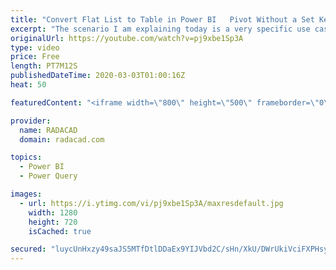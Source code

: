 ```yaml
---
title: "Convert Flat List to Table in Power BI   Pivot Without a Set Key Column Using Power Query"
excerpt: "The scenario I am explaining today is a very specific use case, However, I have seen examples similar to this happens very often. It happens that you get a text or Excel file with values written in a flat list structure, and that needs to be changed to a table format. Usually, this process can be done"
originalUrl: https://youtube.com/watch?v=pj9xbe1Sp3A
type: video
price: Free
length: PT7M12S
publishedDateTime: 2020-03-03T01:00:16Z
heat: 50

featuredContent: "<iframe width=\"800\" height=\"500\" frameborder=\"0\" src=\"https://www.youtube.com/embed/pj9xbe1Sp3A\" allow=\"accelerometer; autoplay; encrypted-media; gyroscope; picture-in-picture\" allowfullscreen></iframe>"

provider:
  name: RADACAD
  domain: radacad.com

topics:
  - Power BI
  - Power Query

images:
  - url: https://i.ytimg.com/vi/pj9xbe1Sp3A/maxresdefault.jpg
    width: 1280
    height: 720
    isCached: true

secured: "luycUnHxzy49saJS5MTfDtlDDaEx9YIJVbd2C/sHn/XkU/DWrUkiVciFXPHsyZyNcRr7LX37gAtg+ZHNL7m6lfsXPXV6dd7NY4KrWPrCaQjyrRa0K6RhMuWefmdTYqDt6lmp126ZaRhCUkdbgbaMTcOC5wBor+tV/pKbnlYIxHnxI9TIttke7x2HZYgtFmbF/ZOK69BG8s2yML6+ijWuwotejKC624WgvC3tov+1TvL5vsEU3b+MZM2MIvZXg2dOvSHBeumaTDgvOtX7OUo++yGe8rdMsf0wmrZ7lEFNE3lJk9NXG7zXSSeGlz1+cSwe0dw9RcQCF1ZhY39IGEKX7JuWW506q4xLScdpGiP2oiUutFI0p6fzZ/7/HMKQaU3Nc32DfEsr50GDFl+kg02CNF+EmJezL5UosnziU/mDp+w=;OSqP3ClZf/qBi4ZLqGVmdg=="
---
```


